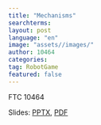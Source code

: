 ```yaml
---
title: "Mechanisms"
searchterms:
layout: post
language: "en"
image: "assets//images/"
author: 10464
categories:
tag: RobotGame
featured: false
---
```

FTC 10464<br>

Slides:
 <a href="/translations/en-us/Robot/Mechanisms.pptx">PPTX</a>,
 <a href="/translations/en-us/Robot/Mechanisms.pdf">PDF</a>
